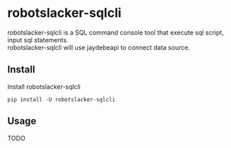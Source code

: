 # robotslacker-sqlcli

robotslacker-sqlcli is a SQL command console tool that execute sql script, input sql statements.  
robotslacker-sqlcli will use jaydebeapi to connect data source.


## Install

Install robotslacker-sqlcli

    pip install -U robotslacker-sqlcli

## Usage

TODO
